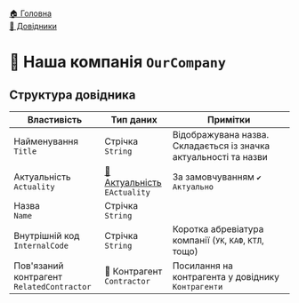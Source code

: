 ﻿[🏠 Головна](../../README.MD)  
[📘 Довідники](../README.MD)  

# 📘 Наша компанія `OurCompany`

## Структура довідника
| Властивість | Тип даних | Примітки |
|---|---|---|
| Найменування </br> `Title` | Стрічка </br> `String` | Відображувана назва. Складається із значка актуальності та назви  |
| Актуальність </br> `Actuality` | [🎲 Актуальність](../../Enums/EActuality/README.MD) </br> `EActuality` | За замовчуванням `✔️ Актуально` |
| Назва </br> `Name` | Стрічка </br> `String` |  |
| Внутрішній код </br> `InternalCode` | Стрічка </br> `String` | Коротка абревіатура компанії (`УК`, `КАФ`, `КТЛ`, тощо) |
| Пов'язаний контрагент </br> `RelatedContractor` | 📘 Контрагент </br> `Contractor` | Посилання на контрагента у довіднику `Контрагенти` |